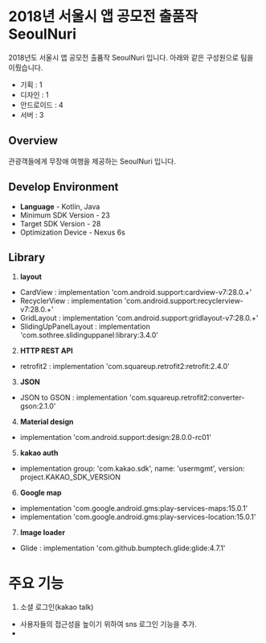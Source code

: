 
# 2018년 서울시 앱 공모전 출품작 SeoulNuri

2018년도 서울시 앱 공모전 출품작 SeoulNuri 입니다. 아래와 같은 구성원으로 팀을 이뤘습니다. 
- 기획 : 1
- 디자인 : 1
- 안드로이드 : 4
- 서버 : 3



## Overview

관광객들에게 무장애 여행을 제공하는 SeoulNuri 입니다.


## Develop Environment

* **Language** - Kotlin, Java
* Minimum SDK Version - 23
* Target SDK Version - 28
* Optimization Device - Nexus 6s

## Library


1. **layout**

* CardView : implementation 'com.android.support:cardview-v7:28.0.+'
* RecyclerView : implementation 'com.android.support:recyclerview-v7:28.0.+'
* GridLayout : implementation 'com.android.support:gridlayout-v7:28.0.+'
* SlidingUpPanelLayout : implementation 'com.sothree.slidinguppanel:library:3.4.0'

2. **HTTP REST API**

* retrofit2 : implementation 'com.squareup.retrofit2:retrofit:2.4.0'

3. **JSON**

* JSON to GSON : implementation 'com.squareup.retrofit2:converter-gson:2.1.0'

4. **Material design**

* implementation 'com.android.support:design:28.0.0-rc01'

5. **kakao auth**

* implementation group: 'com.kakao.sdk', name: 'usermgmt', version: project.KAKAO_SDK_VERSION

6. **Google map**

* implementation 'com.google.android.gms:play-services-maps:15.0.1'
* implementation 'com.google.android.gms:play-services-location:15.0.1'

7. **Image loader**

* Glide : implementation 'com.github.bumptech.glide:glide:4.7.1'


# 주요 기능

1. 소셜 로그인(kakao talk)

- 사용자들의 접근성을 높이기 위하여 sns 로그인 기능을 추가.
- 




